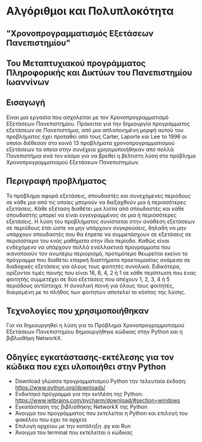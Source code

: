 
# **Αλγόριθμοι και Πολυπλοκότητα**
## **"Χρονοπρογραμματισμός Εξετάσεων Πανεπιστημίου"**
## Του Μεταπτυχιακού προγράμματος Πληροφορικής και Δικτύων του Πανεπιστημίου Ιωαννίνων 



## Εισαγωγή
Είναι μια εργασία που ασχολείται με τον Χρονοπρογραμματισμό  Εξετάσεων Πανεπιστημίου.
Πρόκειται για την δημιουργία προγράμματος εξετάσεων σε Πανεπιστήμια, 
από μια απλοποιημένη μορφή αυτού του προβλήματος έχει προταθεί 
από τους Carter, Laporte και Lee το 1996 οι οποίοι διέθεσαν στο κοινό 13 προβλήματα 
χρονοπρογραμματισμού εξετάσεων  τα οποία στην συνέχεια χρησιμοποιήθηκαν από πολλά Πανεπιστήμια 
ανά τον κόσμο για να βρεθεί η βέλτιστη λύση στο πρόβλημα Χρονοπρογραμματισμού Εξετάσεων Πανεπιστημίων.

## Περιγραφή προβλήματος

Το πρόβλημα αφορά εξετάσεις, σπουδαστές και συνεχόμενες περιόδους σε κάθε μια από
τις οποίες μπορούν να διεξαχθούν μια ή περισσότερες εξετάσεις. Κάθε εξέταση διαθέτει μια 
λίστα από σπουδαστές και κάθε σπουδαστής μπορεί να είναι εγγεγραμμένος σε μια ή 
περισσότερες εξετάσεις. Η λύση του προβλήματος συνίσταται στην ανάθεση εξετάσεων σε περιόδους έτσι
ώστε να μην υπάρχουν συγκρούσεις, δηλαδή να μην υπάρχουν σπουδαστές που θα έπρεπε να
συμμετάσχουν σε εξετάσεις σε περισσότερα του ενός μαθήματα στην ίδια περίοδο. Καθώς είναι
ενδεχόμενο να υπάρχουν πολλά εναλλακτικά προγράμματα που ικανοποιούν τον ανωτέρω 
περιορισμό, προτιμότερο θεωρείται εκείνο το πρόγραμμα που διαθέτει επαρκή διαστήματα 
προετοιμασίας ανάμεσα σε διαδοχικές εξετάσεις για όλους τους φοιτητές συνολικά. Ειδικότερα,
ορίζονται τιμές ποινής που είναι 16, 8, 4, 2 ή 1 σε κάθε περίπτωση που ένας φοιτητής συμμετέχει
σε δύο εξετάσεις που απέχουν 1, 2, 3, 4 ή 5 περιόδους αντίστοιχα. Η συνολική ποινή για όλους
τους φοιτητές, διαιρεμένη με το πλήθος των φοιτητών αποτελεί το κόστος της λύσης.

## Τεχνολογίες που χρησιμοποιήθηκαν 
Για να  δημιουργηθεί η λύση για το  Πρόβλημα Χρονοπρογραμματισμού  Εξετάσεων Πανεπιστημίου
δημιουργήθηκε κώδικας στην Python και η βιβλιοθήκη NetworkX.

## Οδηγίες εγκατάστασης-εκτέλεσης για τον κώδικα που εχει υλοποιήθει στην Python 

* Download γλώσσα προγραμματισμού Python την τελευταία έκδοση: 
https://www.python.org/downloads/
* Ενδικτηκό πρόγραμμα για την εκτλέση της Python:
https://www.jetbrains.com/pycharm/download/#section=windows
* Εγκατάσταση της βιβλιόθήκης NetworkX της Python
* Άνοιγμα του προγράμματος που εκτελείται η Python και επιλογή του φακέλου που εχει τα αρχεία 
* Επιλογή αρχείου με την κατάληξη .py και Run
* Άνοιγμα του terminal  που εκτελείται ο κώδικας 
